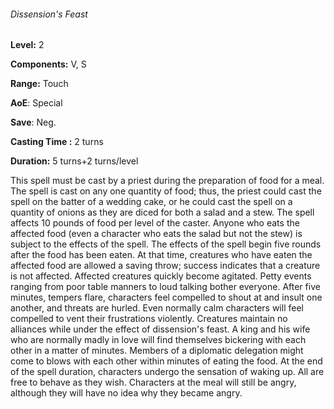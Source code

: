 ###### Dissension's Feast

**Level:** 2

**Components:** V, S

**Range:** Touch

**AoE**: Special

**Save**: Neg.

**Casting Time :** 2 turns

**Duration:** 5 turns+2 turns/level

This spell must be cast by a priest during the preparation of food for a meal. The spell is cast on any one quantity of food; thus, the priest could cast the spell on the batter of a wedding cake, or he could cast the spell on a quantity of onions as they are diced for both a salad and a stew. The spell affects 10 pounds of food per level of the caster. Anyone who eats the affected food (even a character who eats the salad but not the stew) is subject to the effects of the spell. The effects of the spell begin five rounds after the food has been eaten. At that time, creatures who have eaten the affected food are allowed a saving throw; success indicates that a creature is not affected. Affected creatures quickly become agitated. Petty events ranging from poor table manners to loud talking bother everyone. After five minutes, tempers flare, characters feel compelled to shout at and insult one another, and threats are hurled. Even normally calm characters will feel compelled to vent their frustrations violently. Creatures maintain no alliances while under the effect of dissension's feast. A king and his wife who are normally madly in love will find themselves bickering with each other in a matter of minutes. Members of a diplomatic delegation might come to blows with each other within minutes of eating the food. At the end of the spell duration, characters undergo the sensation of waking up. All are free to behave as they wish. Characters at the meal will still be angry, although they will have no idea why they became angry.